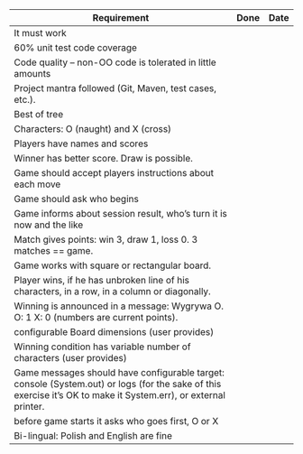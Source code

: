 Requirement | Done | Date
------------ | ----- | -----
It must work |
60% unit test code coverage |
Code quality – non-OO code is tolerated in little amounts |
Project mantra followed (Git, Maven, test cases, etc.). |
Best of tree |
Characters: O (naught) and X (cross) |
Players have names and scores |
Winner has better score. Draw is possible. |
Game should accept players instructions about each move |
Game should ask who begins |
Game informs about session result, who’s turn it is now and the like |
Match gives points: win 3, draw 1, loss 0. 3 matches == game. |
Game works with square or rectangular board. |
Player wins, if he has unbroken line of his characters, in a row, in a column or diagonally. |
Winning is announced in a message: Wygrywa O. O: 1 X: 0 (numbers are current points). |
configurable Board dimensions (user provides) |
Winning condition has variable number of characters (user provides) |
Game messages should have configurable target: console (System.out) or logs (for the sake of this exercise it’s OK to make it System.err), or external printer. |
before game starts it asks who goes first, O or X |
Bi-lingual: Polish and English are fine |
